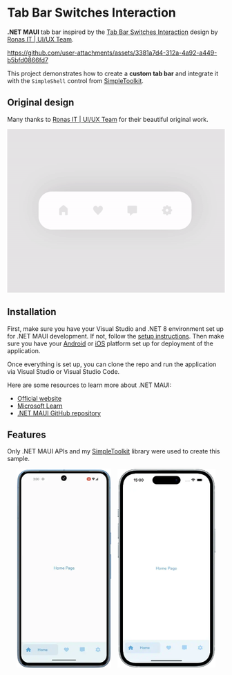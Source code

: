 # Tab Bar Switches Interaction

**.NET MAUI** tab bar inspired by the [Tab Bar Switches Interaction](https://dribbble.com/shots/14028381-Tab-Bar-Switches-Interaction) design by [Ronas IT | UI/UX Team](https://dribbble.com/ronasit).


https://github.com/user-attachments/assets/3381a7d4-312a-4a92-a449-b5bfd0866fd7


This project demonstrates how to create a **custom tab bar** and integrate it with the `SimpleShell` control from [SimpleToolkit](https://github.com/RadekVyM/SimpleToolkit).

## Original design

Many thanks to [Ronas IT | UI/UX Team](https://dribbble.com/ronasit) for their beautiful original work.

<p align="center">
    <a href="https://dribbble.com/shots/14028381-Tab-Bar-Switches-Interaction">
        <img src="./images/tabbarswitches_original.gif" data-canonical-src="./images/tabbarswitches_original.gif" alt="Dribble design"/>
    </a>
</p>

## Installation

First, make sure you have your Visual Studio and .NET 8 environment set up for .NET MAUI development. If not, follow the [setup instructions](https://learn.microsoft.com/dotnet/maui/get-started/installation). Then make sure you have your [Android](https://learn.microsoft.com/dotnet/maui/get-started/first-app?pivots=devices-android) or [iOS](https://learn.microsoft.com/dotnet/maui/get-started/first-app?pivots=devices-ios) platform set up for deployment of the application.

Once everything is set up, you can clone the repo and run the application via Visual Studio or Visual Studio Code.

Here are some resources to learn more about .NET MAUI:

- [Official website](https://dotnet.microsoft.com/apps/maui)
- [Microsoft Learn](https://learn.microsoft.com/dotnet/maui/what-is-maui)
- [.NET MAUI GitHub repository](https://github.com/dotnet/maui)

## Features

Only .NET MAUI APIs and my [SimpleToolkit](https://github.com/RadekVyM/SimpleToolkit) library were used to create this sample.

<p align="center">
    <img src="./images/android_tabbarswitches.webp" width="219">
    &nbsp;&nbsp;
    <img src="./images/ios_tabbarswitches.webp" width="226">
</p>
